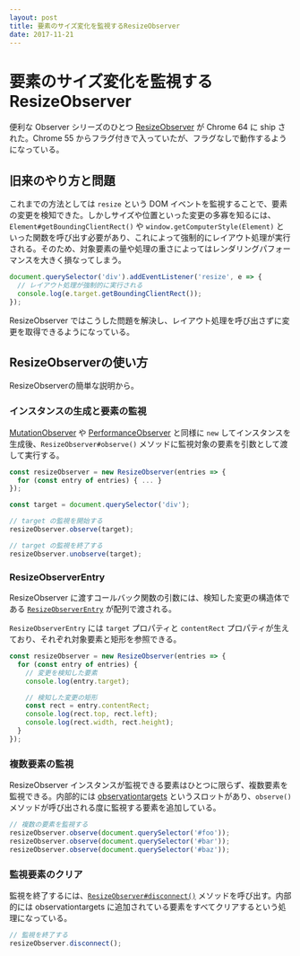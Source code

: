 ```yaml
---
layout: post
title: 要素のサイズ変化を監視するResizeObserver
date: 2017-11-21
---
```


# 要素のサイズ変化を監視するResizeObserver

便利な Observer シリーズのひとつ [ResizeObserver](https://wicg.github.io/ResizeObserver/) が Chrome 64 に ship された。Chrome 55 からフラグ付きで入っていたが、フラグなしで動作するようになっている。

## 旧来のやり方と問題

これまでの方法としては `resize` という DOM イベントを監視することで、要素の変更を検知できた。しかしサイズや位置といった変更の多寡を知るには、`Element#getBoundingClientRect()` や `window.getComputerStyle(Element)` といった関数を呼び出す必要があり、これによって強制的にレイアウト処理が実行される。そのため、対象要素の量や処理の重さによってはレンダリングパフォーマンスを大きく損なってしまう。

```javascript
document.querySelector('div').addEventListener('resize', e => {
  // レイアウト処理が強制的に実行される
  console.log(e.target.getBoundingClientRect());
});
```

ResizeObserver ではこうした問題を解決し、レイアウト処理を呼び出さずに変更を取得できるようになっている。

## ResizeObserverの使い方

ResizeObserverの簡単な説明から。

### インスタンスの生成と要素の監視

[MutationObserver](https://dom.spec.whatwg.org/#interface-mutationobserver) や [PerformanceObserver](https://www.w3.org/TR/performance-timeline-2/#the-performanceobserver-interface) と同様に `new` してインスタンスを生成後、`ResizeObserver#observe()` メソッドに監視対象の要素を引数として渡して実行する。

```javascript
const resizeObserver = new ResizeObserver(entries => {
  for (const entry of entries) { ... }
});

const target = document.querySelector('div');

// target の監視を開始する
resizeObserver.observe(target);

// target の監視を終了する
resizeObserver.unobserve(target);
```

### ResizeObserverEntry

ResizeObserver に渡すコールバック関数の引数には、検知した変更の構造体である [`ResizeObserverEntry`](https://wicg.github.io/ResizeObserver/#resize-observer-entry-interface) が配列で渡される。

`ResizeObserverEntry` には `target` プロパティと `contentRect` プロパティが生えており、それぞれ対象要素と矩形を参照できる。

```javascript
const resizeObserver = new ResizeObserver(entries => {
  for (const entry of entries) {
    // 変更を検知した要素
    console.log(entry.target);

    // 検知した変更の矩形
    const rect = entry.contentRect;
    console.log(rect.top, rect.left);
    console.log(rect.width, rect.height);
  }
});
```

### 複数要素の監視

ResizeObserver インスタンスが監視できる要素はひとつに限らず、複数要素を監視できる。内部的には [observationtargets](https://wicg.github.io/ResizeObserver/#dom-resizeobserver-observationtargets) というスロットがあり、`observe()` メソッドが呼び出される度に監視する要素を追加している。

```javascript
// 複数の要素を監視する
resizeObserver.observe(document.querySelector('#foo'));
resizeObserver.observe(document.querySelector('#bar'));
resizeObserver.observe(document.querySelector('#baz'));
```

### 監視要素のクリア

監視を終了するには、[`ResizeObserver#disconnect()`](https://wicg.github.io/ResizeObserver/#dom-resizeobserver-disconnect) メソッドを呼び出す。内部的には observationtargets に追加されている要素をすべてクリアするという処理になっている。

```javascript
// 監視を終了する
resizeObserver.disconnect();
```
